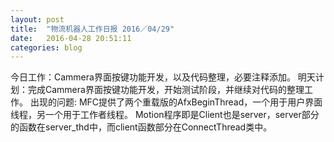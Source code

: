 ```yaml
---
layout:	post
title:	"物流机器人工作日报 2016／04/29"
date:	2016-04-28 20:51:11
categories: blog
---
```


今日工作：Cammera界面按键功能开发，以及代码整理，必要注释添加。
明天计划：完成Cammera界面按键功能开发，开始测试阶段，并继续对代码的整理工作。
出现的问题:
	MFC提供了两个重载版的AfxBeginThread，一个用于用户界面线程，另一个用于工作者线程。
	Motion程序即是Client也是server，server部分的函数在server_thd中，而client函数部分在ConnectThread类中。

